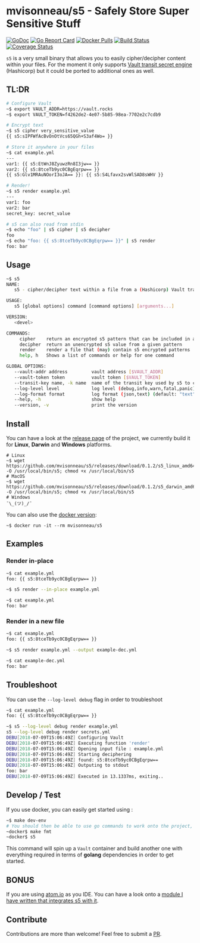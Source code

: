 # mvisonneau/s5 - Safely Store Super Sensitive Stuff

[![GoDoc](https://godoc.org/github.com/mvisonneau/s5?status.svg)](https://godoc.org/github.com/mvisonneau/s5/app)
[![Go Report Card](https://goreportcard.com/badge/github.com/mvisonneau/s5)](https://goreportcard.com/report/github.com/mvisonneau/s5)
[![Docker Pulls](https://img.shields.io/docker/pulls/mvisonneau/s5.svg)](https://hub.docker.com/r/mvisonneau/s5/)
[![Build Status](https://travis-ci.org/mvisonneau/s5.svg?branch=master)](https://travis-ci.org/mvisonneau/s5)
[![Coverage Status](https://coveralls.io/repos/github/mvisonneau/s5/badge.svg?branch=master)](https://coveralls.io/github/mvisonneau/s5?branch=master)

`s5` is a very small binary that allows you to easily cipher/decipher content within your files. For the moment it only supports [Vault transit secret engine](https://www.vaultproject.io/docs/secrets/transit/index.html) (Hashicorp) but it could be ported to additional ones as well.

## TL:DR

```bash
# Configure Vault
~$ export VAULT_ADDR=https://vault.rocks
~$ export VAULT_TOKEN=f4262de2-4e07-5b85-98ea-7702e2c7cdb9

# Encrypt text
~$ s5 cipher very_sensitive_value
{{ s5:sIPFWfAcBvOnOtVcs65QGh+S3af4Wo= }}

# Store it anywhere in your files
~$ cat example.yml
---
var1: {{ s5:EtWnJ8ZyuwzRn8I3jw== }}
var2: {{ s5:8tceTb9yc0CBgEqrpw== }}
{{ s5:Glv1MRAuNOorI3oJA== }}: {{ s5:S4Lfavx2svWlSAD8sWHV }}

# Render!
~$ s5 render example.yml
---
var1: foo
var2: bar
secret_key: secret_value

# s5 can also read from stdin
~$ echo "foo" | s5 cipher | s5 decipher
foo
~$ echo "foo: {{ s5:8tceTb9yc0CBgEqrpw== }}" | s5 render
foo: bar
```

## Usage

```bash
~$ s5
NAME:
   s5 - cipher/decipher text within a file from a (Hashicorp) Vault transit key

USAGE:
   s5 [global options] command [command options] [arguments...]

VERSION:
   <devel>

COMMANDS:
     cipher    return an encrypted s5 pattern that can be included in any file
     decipher  return an unencrypted s5 value from a given pattern
     render    render a file that (may) contain s5 encrypted patterns
     help, h   Shows a list of commands or help for one command

GLOBAL OPTIONS:
   --vault-addr address         vault address [$VAULT_ADDR]
   --vault-token token          vault token [$VAULT_TOKEN]
   --transit-key name, -k name  name of the transit key used by s5 to cipher/decipher data (default: "default") [$S5_TRANSIT_KEY]
   --log-level level            log level (debug,info,warn,fatal,panic) (default: "info") [$S5_LOG_LEVEL]
   --log-format format          log format (json,text) (default: "text") [$S5_LOG_FORMAT]
   --help, -h                   show help
   --version, -v                print the version
```

## Install

You can have a look at the [release page](https://github.com/mvisonneau/s5/releases) of the project, we currently build it for **Linux**, **Darwin** and **Windows** platforms.

```
# Linux
~$ wget https://github.com/mvisonneau/s5/releases/download/0.1.2/s5_linux_amd64 -O /usr/local/bin/s5; chmod +x /usr/local/bin/s5
# MacOS
~$ wget https://github.com/mvisonneau/s5/releases/download/0.1.2/s5_darwin_amd64 -O /usr/local/bin/s5; chmod +x /usr/local/bin/s5
# Windows
¯\_(ツ)_/¯
```

You can also use the [docker version](https://hub.docker.com/r/mvisonneau/s5):

```
~$ docker run -it --rm mvisonneau/s5
```

## Examples

### Render in-place

```bash
~$ cat example.yml
foo: {{ s5:8tceTb9yc0CBgEqrpw== }}

~$ s5 render --in-place example.yml

~$ cat example.yml
foo: bar
```

### Render in a new file

```bash
~$ cat example.yml
foo: {{ s5:8tceTb9yc0CBgEqrpw== }}

~$ s5 render example.yml --output example-dec.yml

~$ cat example-dec.yml
foo: bar
```

## Troubleshoot

You can use the `--log-level debug` flag in order to troubleshoot

```bash
~$ cat example.yml
foo: {{ s5:8tceTb9yc0CBgEqrpw== }}

~$ s5 --log-level debug render example.yml
s5 --log-level debug render secrets.yml
DEBU[2018-07-09T15:06:49Z] Configuring Vault
DEBU[2018-07-09T15:06:49Z] Executing function 'render'
DEBU[2018-07-09T15:06:49Z] Opening input file : example.yml
DEBU[2018-07-09T15:06:49Z] Starting deciphering
DEBU[2018-07-09T15:06:49Z] found: s5:8tceTb9yc0CBgEqrpw==
DEBU[2018-07-09T15:06:49Z] Outputing to stdout
foo: bar
DEBU[2018-07-09T15:06:49Z] Executed in 13.1337ms, exiting..
```

## Develop / Test

If you use docker, you can easily get started using :

```bash
~$ make dev-env
# You should then be able to use go commands to work onto the project, eg:
~docker$ make fmt
~docker$ s5
```

This command will spin up a `Vault` container and build another one with everything required in terms of **golang** dependencies in order to get started.

## BONUS

If you are using [atom.io](https://atom.io) as you IDE. You can have a look onto a [module I have written that integrates s5 with it](https://github.com/mvisonneau/atom-s5).

## Contribute

Contributions are more than welcome! Feel free to submit a [PR](https://github.com/mvisonneau/s5/pulls).
